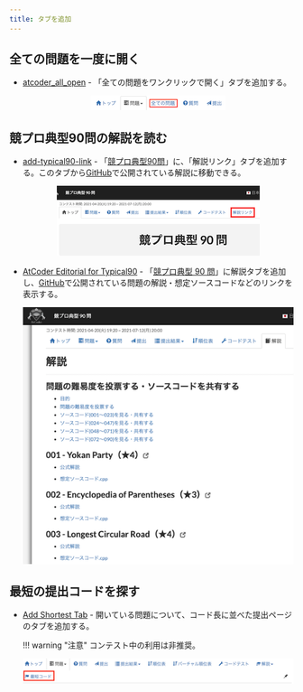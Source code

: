 ```yaml
---
title: タブを追加
---
```


## 全ての問題を一度に開く

- [atcoder_all_open](https://greasyfork.org/ja/scripts/387471-atcoder-all-open) - 「全ての問題をワンクリックで開く」タブを追加する。

    <div align="center">
      <img loading = "lazy" src="../../images/userscript/atcoder_all_open.png" alt="atcoder all open">
    </div>

## 競プロ典型90問の解説を読む

- [add-typical90-link](https://greasyfork.org/ja/scripts/427326-add-typical90-link) - 「[競プロ典型90問](https://atcoder.jp/contests/typical90)」に、「解説リンク」タブを追加する。このタブから[GitHub](https://github.com/E869120/kyopro_educational_90/tree/main/editorial)で公開されている解説に移動できる。

    <div align="center">
      <img loading = "lazy" src="../../images/userscript/add_typical90_link.png" alt="add typical90 link">
    </div>

- [AtCoder Editorial for Typical90](https://greasyfork.org/ja/scripts/427584-atcoder-editorial-for-typical90) - 「[競プロ典型 90 問](https://atcoder.jp/contests/typical90)」に解説タブを追加し、[GitHub](https://github.com/E869120/kyopro_educational_90)で公開されている問題の解説・想定ソースコードなどのリンクを表示する。

    <div align="center">
      <img loading = "lazy" src="../../images/userscript/atcoder_editorial_for_typical90.png" alt="atcoder editorial for typical90">
    </div>

## 最短の提出コードを探す

- [Add Shortest Tab](https://greasyfork.org/ja/scripts/391692-add-shortest-tab) - 開いている問題について、コード長に並べた提出ページのタブを追加する。

    !!! warning "注意"
        コンテスト中の利用は非推奨。

    <div align="center">
      <img loading = "lazy" src="../../images/userscript/add_shortest_tab.jpeg" alt="add shortest tab">
    </div>
